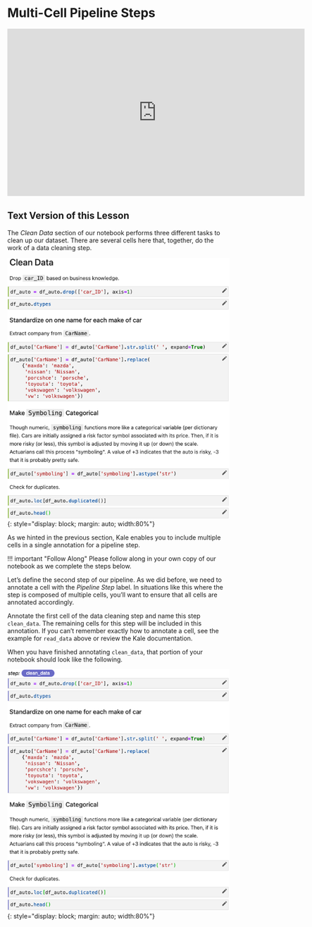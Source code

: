 # Multi-Cell Pipeline Steps

<iframe width="675" height="380" src="https://www.youtube.com/embed/UErstORv8Nc?rel=0&more=0" title="YouTube video player" frameborder="0" allow="accelerometer; autoplay; clipboard-write; encrypted-media; gyroscope; picture-in-picture" allowfullscreen></iframe>

## Text Version of this Lesson

The *Clean Data* section of our notebook performs three different tasks to
clean up our dataset. There are several cells here that, together, do the work
of a data cleaning step. 

![clean_data step](images/image55.png){: style="display: block; margin: auto; width:80%"}

As we hinted in the previous section, Kale enables you to include multiple
cells in a single annotation for a pipeline step.

!!! important "Follow Along"
    Please follow along in your own copy of our notebook as we complete the steps
    below.

Let’s define the second step of our pipeline. As we did before, we need to annotate
a cell with the *Pipeline Step* label. In situations like this where the step is
composed of multiple cells, you’ll want to ensure that all cells are annotated
accordingly.

Annotate the first cell of the data cleaning step and name this step `clean_data`.
The remaining cells for this step will be included in this annotation. If you can’t
remember exactly how to annotate a cell, see the example for `read_data` above or
review the Kale documentation.

When you have finished annotating `clean_data`, that portion of your notebook should
look like the following.

![clean_data step](images/image58.png){: style="display: block; margin: auto; width:80%"}